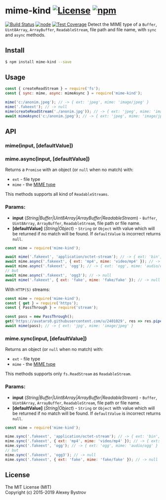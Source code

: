 mime-kind [![License](https://img.shields.io/npm/l/mime-kind.svg)](https://github.com/strikeentco/mime-kind/blob/master/LICENSE) [![npm](https://img.shields.io/npm/v/mime-kind.svg)](https://www.npmjs.com/package/mime-kind)
==========
[![Build Status](https://travis-ci.org/strikeentco/mime-kind.svg)](https://travis-ci.org/strikeentco/mime-kind) [![node](https://img.shields.io/node/v/mime-kind.svg)](https://www.npmjs.com/package/mime-kind) [![Test Coverage](https://api.codeclimate.com/v1/badges/5c3c2bdb323d9132a2f4/test_coverage)](https://codeclimate.com/github/strikeentco/mime-kind/test_coverage)
Detect the MIME type of a `Buffer`, `Uint8Array`, `ArrayBuffer`, `ReadableStream`, file path and file name, with `sync` and `async` methods.

## Install
```sh
$ npm install mime-kind --save
```

## Usage

```js
const { createReadStream } = require('fs');
const { sync: mime, async: mimeAsync } = require('mime-kind');

mime('c:/anonim.jpeg'); // -> { ext: 'jpeg', mime: 'image/jpeg' }
mime('.fakeext'); // -> null
mime(createReadStream('./anonim.jpg')); // -> { ext: 'jpeg', mime: 'image/jpeg' }
await mimeAsync('c:/anonim.jpeg'); // -> { ext: 'jpeg', mime: 'image/jpeg' }
```

## API

### mime(input, [defaultValue])
### mime.async(input, [defaultValue])

Returns a `Promise` with an object (or `null` when no match) with:

* `ext` - file type
* `mime` - the [MIME type](http://en.wikipedia.org/wiki/Internet_media_type)

This methods supports all kind of `ReadableStreams`.

### Params:

* **input** (*String|Buffer|Uint8Array|ArrayBuffer|ReadableStream*) - `Buffer`, `Uint8Array`, `ArrayBuffer`, `ReadableStream`, file path or file name.
* **[defaultValue]** (*String|Object*) - `String` or `Object` with value which will be returned if no match will be found. If `defaultValue` is incorrect returns `null`.

```js
const mime = require('mime-kind');

await mime('.fakeext', 'application/octet-stream'); // -> { ext: 'bin', mime: 'application/octet-stream' }
await mime.async('.fakeext', { ext: 'mp4', mime: 'video/mp4' }); // -> { ext: 'mp4', mime: 'video/mp4' }
await mime.async('.fakeext', 'ogg'); // -> { ext: 'ogg', mime: 'audio/ogg' }
// but
await mime.async('.fakeext', 'ogg3'); // -> null
await mime('.fakeext', { ext: 'fake', mime: 'fake/fake' }); // -> null
```

With `HTTP(S)` streams:
```js
const mime = require('mime-kind');
const { get } = require('https');
const { PassThrough } = require('stream');

const pass = new PassThrough();
get('https://avatars0.githubusercontent.com/u/2401029', res => res.pipe(pass));
await mime(pass); // -> { ext: 'jpg', mime: 'image/jpeg' }
```

### mime.sync(input, [defaultValue])

Returns an object (or `null` when no match) with:

* `ext` - file type
* `mime` - the [MIME type](http://en.wikipedia.org/wiki/Internet_media_type)

This methods supports only `fs.ReadStream` as `ReadableStream`.

### Params:

* **input** (*String|Buffer|Uint8Array|ArrayBuffer|ReadableStream*) - `Buffer`, `Uint8Array`, `ArrayBuffer`, `ReadableStream`, file path or file name.
* **[defaultValue]** (*String|Object*) - `String` or `Object` with value which will be returned if no match will be found. If `defaultValue` is incorrect returns `null`.

```js
const mime = require('mime-kind');

mime.sync('.fakeext', 'application/octet-stream'); // -> { ext: 'bin', mime: 'application/octet-stream' }
mime.sync('.fakeext', { ext: 'mp4', mime: 'video/mp4' }); // -> { ext: 'mp4', mime: 'video/mp4' }
mime.sync('.fakeext', 'ogg'); // -> { ext: 'ogg', mime: 'audio/ogg' }
// but
mime.sync('.fakeext', 'ogg3'); // -> null
mime.sync('.fakeext', { ext: 'fake', mime: 'fake/fake' }); // -> null
```

## License

The MIT License (MIT)<br/>
Copyright (c) 2015-2019 Alexey Bystrov
